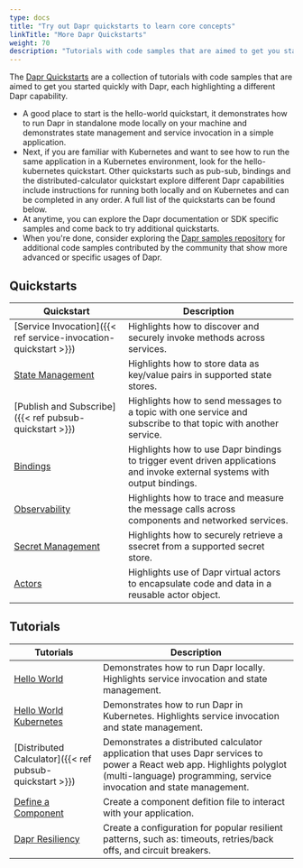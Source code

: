 ```yaml
---
type: docs
title: "Try out Dapr quickstarts to learn core concepts"
linkTitle: "More Dapr Quickstarts"
weight: 70
description: "Tutorials with code samples that are aimed to get you started quickly with Dapr"
---
```


The [Dapr Quickstarts](https://github.com/dapr/quickstarts/tree/v1.0.0) are a collection of tutorials with code samples that are aimed to get you started quickly with Dapr, each highlighting a different Dapr capability.

- A good place to start is the hello-world quickstart, it demonstrates how to run Dapr in standalone mode locally on your machine and demonstrates state management and service invocation in a simple application.
- Next, if you are familiar with Kubernetes and want to see how to run the same application in a Kubernetes environment, look for the hello-kubernetes quickstart. Other quickstarts such as pub-sub, bindings and the distributed-calculator quickstart explore different Dapr capabilities include instructions for running both locally and on Kubernetes and can be completed in any order. A full list of the quickstarts can be found below.
- At anytime, you can explore the Dapr documentation or SDK specific samples and come back to try additional quickstarts.
- When you're done, consider exploring the [Dapr samples repository](https://github.com/dapr/samples) for additional code samples contributed by the community that show more advanced or specific usages of Dapr.

## Quickstarts

| Quickstart               | Description                                                                                                                                                                                    |
|--------------------------|------------------------------------------------------------------------------------------------------------------------------------------------------------------------------------------------|
| [Service Invocation]({{< ref service-invocation-quickstart >}})            | Highlights how to discover and securely invoke methods across services.
| [State Management](#)       | Highlights how to store data as key/value pairs in supported state stores.
| [Publish and Subscribe]({{< ref pubsub-quickstart >}}) | Highlights how to send messages to a topic with one service and subscribe to that topic with another service. 
| [Bindings](#)                | Highlights how to use Dapr bindings to trigger event driven applications and invoke external systems with output bindings.
| [Observability](#)            | Highlights how to trace and measure the message calls across components and networked services. 
| [Secret Management](#) | Highlights how to securely retrieve a ssecret from a supported secret store.
| [Actors](#) | Highlights use of Dapr virtual actors to encapsulate code and data in a reusable actor object. 

## Tutorials

| Tutorials               | Description                                                                                                                                                                                    |
|--------------------------|------------------------------------------------------------------------------------------------------------------------------------------------------------------------------------------------|
| [Hello World](#)            | Demonstrates how to run Dapr locally. Highlights service invocation and state management.
| [Hello World Kubernetes](#)       | Demonstrates how to run Dapr in Kubernetes. Highlights service invocation and state management.
| [Distributed Calculator]({{< ref pubsub-quickstart >}}) | Demonstrates a distributed calculator application that uses Dapr services to power a React web app. Highlights polyglot (multi-language) programming, service invocation and state management. 
| [Define a Component ](#)                | Create a component defition file to interact with your application.
| [Dapr Resiliency](#)            | Create a configuration for popular resilient patterns, such as: timeouts, retries/back offs, and circuit breakers.
